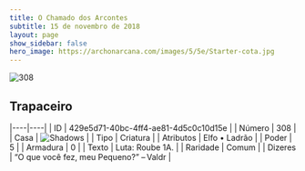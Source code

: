 ```yaml
---
title: O Chamado dos Arcontes
subtitle: 15 de novembro de 2018
layout: page
show_sidebar: false
hero_image: https://archonarcana.com/images/5/5e/Starter-cota.jpg
---
```


![308](https://cdn.keyforgegame.com/media/card_front/pt/341_308_4VWXF7969J9H_pt.png)

## Trapaceiro

|----|----|
| ID | 429e5d71-40bc-4ff4-ae81-4d5c0c10d15e |
| Número | 308 |
| Casa | ![Shadows](https://archonarcana.com/images/thumb/e/ee/Shadows.png/22px-Shadows.png "Sombras") |
| Tipo | Criatura |
| Atributos | Elfo • Ladrão |
| Poder | 5 |
| Armadura | 0 |
| Texto | Luta: Roube 1A. |
| Raridade | Comum |
| Dizeres | “O que você fez, meu Pequeno?” – Valdr |
